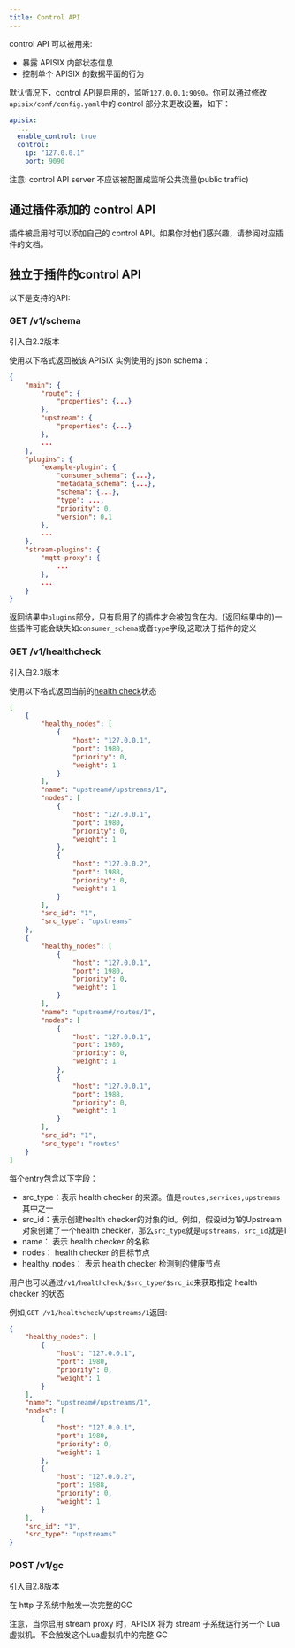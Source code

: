 ```yaml
---
title: Control API
---
```


<!--
#
# Licensed to the Apache Software Foundation (ASF) under one or more
# contributor license agreements.  See the NOTICE file distributed with
# this work for additional information regarding copyright ownership.
# The ASF licenses this file to You under the Apache License, Version 2.0
# (the "License"); you may not use this file except in compliance with
# the License.  You may obtain a copy of the License at
#
#     http://www.apache.org/licenses/LICENSE-2.0
#
# Unless required by applicable law or agreed to in writing, software
# distributed under the License is distributed on an "AS IS" BASIS,
# WITHOUT WARRANTIES OR CONDITIONS OF ANY KIND, either express or implied.
# See the License for the specific language governing permissions and
# limitations under the License.
#
-->

control API 可以被用来:

* 暴露 APISIX 内部状态信息
* 控制单个 APISIX 的数据平面的行为

默认情况下，control API是启用的，监听`127.0.0.1:9090`。你可以通过修改`apisix/conf/config.yaml`中的 control 部分来更改设置，如下：

```yaml
apisix:
  ...
  enable_control: true
  control:
    ip: "127.0.0.1"
    port: 9090
```

注意: control API server 不应该被配置成监听公共流量(public traffic)

## 通过插件添加的 control API

插件被启用时可以添加自己的 control API。如果你对他们感兴趣，请参阅对应插件的文档。

## 独立于插件的control API

以下是支持的API:

### GET /v1/schema

引入自2.2版本

使用以下格式返回被该 APISIX 实例使用的 json schema：

```json
{
    "main": {
        "route": {
            "properties": {...}
        },
        "upstream": {
            "properties": {...}
        },
        ...
    },
    "plugins": {
        "example-plugin": {
            "consumer_schema": {...},
            "metadata_schema": {...},
            "schema": {...},
            "type": ...,
            "priority": 0,
            "version": 0.1
        },
        ...
    },
    "stream-plugins": {
        "mqtt-proxy": {
            ...
        },
        ...
    }
}
```

返回结果中`plugins`部分，只有启用了的插件才会被包含在内。(返回结果中的)一些插件可能会缺失如`consumer_schema`或者`type`字段,这取决于插件的定义

### GET /v1/healthcheck

引入自2.3版本

使用以下格式返回当前的[health check](health-check.md)状态

```json
[
    {
        "healthy_nodes": [
            {
                "host": "127.0.0.1",
                "port": 1980,
                "priority": 0,
                "weight": 1
            }
        ],
        "name": "upstream#/upstreams/1",
        "nodes": [
            {
                "host": "127.0.0.1",
                "port": 1980,
                "priority": 0,
                "weight": 1
            },
            {
                "host": "127.0.0.2",
                "port": 1988,
                "priority": 0,
                "weight": 1
            }
        ],
        "src_id": "1",
        "src_type": "upstreams"
    },
    {
        "healthy_nodes": [
            {
                "host": "127.0.0.1",
                "port": 1980,
                "priority": 0,
                "weight": 1
            }
        ],
        "name": "upstream#/routes/1",
        "nodes": [
            {
                "host": "127.0.0.1",
                "port": 1980,
                "priority": 0,
                "weight": 1
            },
            {
                "host": "127.0.0.1",
                "port": 1988,
                "priority": 0,
                "weight": 1
            }
        ],
        "src_id": "1",
        "src_type": "routes"
    }
]
```

每个entry包含以下字段：

* src_type：表示 health checker 的来源。值是`routes,services,upstreams`其中之一
* src_id：表示创建health checker的对象的id。例如，假设id为1的Upstream对象创建了一个health checker，那么`src_type`就是`upstreams`，`src_id`就是1
* name： 表示 health checker 的名称
* nodes： health checker 的目标节点
* healthy_nodes： 表示 health checker 检测到的健康节点

用户也可以通过`/v1/healthcheck/$src_type/$src_id`来获取指定 health checker 的状态

例如,`GET /v1/healthcheck/upstreams/1`返回:

```json
{
    "healthy_nodes": [
        {
            "host": "127.0.0.1",
            "port": 1980,
            "priority": 0,
            "weight": 1
        }
    ],
    "name": "upstream#/upstreams/1",
    "nodes": [
        {
            "host": "127.0.0.1",
            "port": 1980,
            "priority": 0,
            "weight": 1
        },
        {
            "host": "127.0.0.2",
            "port": 1988,
            "priority": 0,
            "weight": 1
        }
    ],
    "src_id": "1",
    "src_type": "upstreams"
}
```

### POST /v1/gc

引入自2.8版本

在 http 子系统中触发一次完整的GC

注意，当你启用 stream proxy 时，APISIX 将为 stream 子系统运行另一个 Lua 虚拟机。不会触发这个Lua虚拟机中的完整 GC
